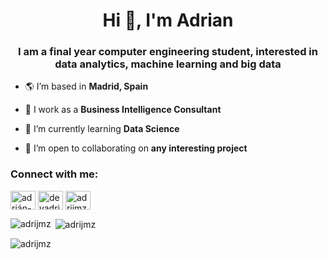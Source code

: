 <h1 align="center">Hi 👋, I'm Adrian</h1>
<h3 align="center">I am a final year computer engineering student, interested in data analytics, machine learning and big data</h3>

- 🌎 I’m based in **Madrid, Spain**
  
- 🔭 I work as a **Business Intelligence Consultant**

- 🌱 I’m currently learning **Data Science**

- 🤝 I’m open to collaborating on **any interesting project**

<h3 align="left">Connect with me:</h3>
<p align="left">
<a href="https://linkedin.com/in/adrián-jiménez-cano-24a811171" target="blank"><img align="center" src="https://raw.githubusercontent.com/rahuldkjain/github-profile-readme-generator/master/src/images/icons/Social/linked-in-alt.svg" alt="adrián-jiménez-cano-24a811171" height="30" width="40" /></a>
<a href="https://www.hackerrank.com/devadrian" target="blank"><img align="center" src="https://raw.githubusercontent.com/rahuldkjain/github-profile-readme-generator/master/src/images/icons/Social/hackerrank.svg" alt="devadrian" height="30" width="40" /></a>
<a href="https://www.leetcode.com/adrijmz" target="blank"><img align="center" src="https://raw.githubusercontent.com/rahuldkjain/github-profile-readme-generator/master/src/images/icons/Social/leet-code.svg" alt="adrijmz" height="30" width="40" /></a>
</p>

<p><img align="left" src="https://github-readme-stats.vercel.app/api/top-langs?username=adrijmz&show_icons=true&locale=en&layout=compact" alt="adrijmz" /></p>

<p>&nbsp;<img align="center" src="https://github-readme-stats.vercel.app/api?username=adrijmz&show_icons=true&locale=en" alt="adrijmz" /></p>

<p><img align="center" src="https://github-readme-streak-stats.herokuapp.com/?user=adrijmz&" alt="adrijmz" /></p>
